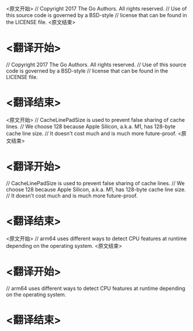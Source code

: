 
<原文开始>
// Copyright 2017 The Go Authors. All rights reserved.
// Use of this source code is governed by a BSD-style
// license that can be found in the LICENSE file.
<原文结束>

# <翻译开始>
// Copyright 2017 The Go Authors. All rights reserved.
// Use of this source code is governed by a BSD-style
// license that can be found in the LICENSE file.
# <翻译结束>


<原文开始>
// CacheLinePadSize is used to prevent false sharing of cache lines.
// We choose 128 because Apple Silicon, a.k.a. M1, has 128-byte cache line size.
// It doesn't cost much and is much more future-proof.
<原文结束>

# <翻译开始>
// CacheLinePadSize is used to prevent false sharing of cache lines.
// We choose 128 because Apple Silicon, a.k.a. M1, has 128-byte cache line size.
// It doesn't cost much and is much more future-proof.
# <翻译结束>


<原文开始>
// arm64 uses different ways to detect CPU features at runtime depending on the operating system.
<原文结束>

# <翻译开始>
// arm64 uses different ways to detect CPU features at runtime depending on the operating system.
# <翻译结束>

